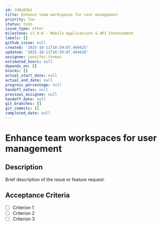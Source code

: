 ```yaml
---
id: 2d0a93b1
title: Enhance team workspaces for user management
priority: low
status: todo
issue_type: other
milestone: v1.9.0 - Mobile Applications & API Enhancement
labels: []
github_issue: null
created: '2025-10-11T16:59:07.464625'
updated: '2025-10-11T16:59:07.464630'
assignee: jennifer.thomas
estimated_hours: null
depends_on: []
blocks: []
actual_start_date: null
actual_end_date: null
progress_percentage: null
handoff_notes: null
previous_assignee: null
handoff_date: null
git_branches: []
git_commits: []
completed_date: null
---
```


# Enhance team workspaces for user management

## Description

Brief description of the issue or feature request.

## Acceptance Criteria

- [ ] Criterion 1
- [ ] Criterion 2
- [ ] Criterion 3